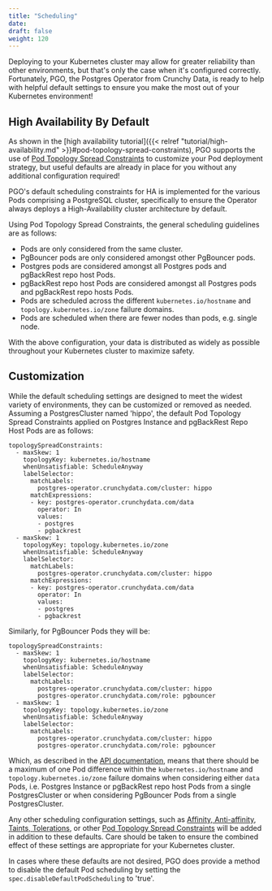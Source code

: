 ```yaml
---
title: "Scheduling"
date:
draft: false
weight: 120
---
```


Deploying to your Kubernetes cluster may allow for greater reliability than other
environments, but that's only the case when it's configured correctly. Fortunately,
PGO, the Postgres Operator from Crunchy Data, is ready to help with helpful
default settings to ensure you make the most out of your Kubernetes environment!

## High Availability By Default

As shown in the [high availability tutorial]({{< relref "tutorial/high-availability.md" >}}#pod-topology-spread-constraints),
PGO supports the use of [Pod Topology Spread Constraints](https://kubernetes.io/docs/concepts/workloads/pods/pod-topology-spread-constraints/)
to customize your Pod deployment strategy, but useful defaults are already in place
for you without any additional configuration required!

PGO's default scheduling constraints for HA is implemented for the various Pods
 comprising a PostgreSQL cluster, specifically to ensure the Operator always
 deploys a High-Availability cluster architecture by default.

 Using Pod Topology Spread Constraints, the general scheduling guidelines are as
 follows:

- Pods are only considered from the same cluster.
- PgBouncer pods are only considered amongst other PgBouncer pods.
- Postgres pods are considered amongst all Postgres pods and pgBackRest repo host Pods.
- pgBackRest repo host Pods are considered amongst all Postgres pods and pgBackRest repo hosts Pods.
- Pods are scheduled across the different `kubernetes.io/hostname` and `topology.kubernetes.io/zone` failure domains.
- Pods are scheduled when there are fewer nodes than pods, e.g. single node.

With the above configuration, your data is distributed as widely as possible
throughout your Kubernetes cluster to maximize safety.

## Customization

While the default scheduling settings are designed to meet the widest variety of
environments, they can be customized or removed as needed. Assuming a PostgresCluster
named 'hippo', the default Pod Topology Spread Constraints applied on Postgres
Instance and pgBackRest Repo Host Pods are as follows:

```
topologySpreadConstraints:
  - maxSkew: 1
    topologyKey: kubernetes.io/hostname
    whenUnsatisfiable: ScheduleAnyway
    labelSelector:
      matchLabels:
        postgres-operator.crunchydata.com/cluster: hippo
      matchExpressions:
      - key: postgres-operator.crunchydata.com/data
        operator: In
        values:
        - postgres
        - pgbackrest
  - maxSkew: 1
    topologyKey: topology.kubernetes.io/zone
    whenUnsatisfiable: ScheduleAnyway
    labelSelector:
      matchLabels:
        postgres-operator.crunchydata.com/cluster: hippo
      matchExpressions:
      - key: postgres-operator.crunchydata.com/data
        operator: In
        values:
        - postgres
        - pgbackrest
```

Similarly, for PgBouncer Pods they will be:

```
topologySpreadConstraints:
  - maxSkew: 1
    topologyKey: kubernetes.io/hostname
    whenUnsatisfiable: ScheduleAnyway
    labelSelector:
      matchLabels:
        postgres-operator.crunchydata.com/cluster: hippo
        postgres-operator.crunchydata.com/role: pgbouncer
  - maxSkew: 1
    topologyKey: topology.kubernetes.io/zone
    whenUnsatisfiable: ScheduleAnyway
    labelSelector:
      matchLabels:
        postgres-operator.crunchydata.com/cluster: hippo
        postgres-operator.crunchydata.com/role: pgbouncer
```

Which, as described in the [API documentation](https://kubernetes.io/docs/concepts/workloads/pods/pod-topology-spread-constraints/#spread-constraints-for-pods),
means that there should be a maximum of one Pod difference within the
`kubernetes.io/hostname` and `topology.kubernetes.io/zone` failure domains when
considering either `data` Pods, i.e. Postgres Instance or pgBackRest repo host Pods
from a single PostgresCluster or when considering PgBouncer Pods from a single
PostgresCluster.

Any other scheduling configuration settings, such as [Affinity, Anti-affinity](https://kubernetes.io/docs/concepts/scheduling-eviction/assign-pod-node/#affinity-and-anti-affinity),
[Taints, Tolerations](https://kubernetes.io/docs/concepts/scheduling-eviction/taint-and-toleration/),
or other [Pod Topology Spread Constraints](https://kubernetes.io/docs/concepts/workloads/pods/pod-topology-spread-constraints/)
will be added in addition to these defaults. Care should be taken to ensure the
combined effect of these settings are appropriate for your Kubernetes cluster.

In cases where these defaults are not desired, PGO does provide a method to disable
the default Pod scheduling by setting the `spec.disableDefaultPodScheduling` to
'true'.
